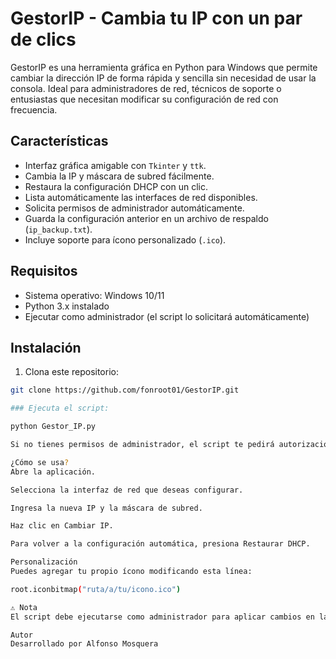 # GestorIP - Cambia tu IP con un par de clics

GestorIP es una herramienta gráfica en Python para Windows que permite cambiar la dirección IP de forma rápida y sencilla sin necesidad de usar la consola. Ideal para administradores de red, técnicos de soporte o entusiastas que necesitan modificar su configuración de red con frecuencia.

## Características

- Interfaz gráfica amigable con `Tkinter` y `ttk`.
- Cambia la IP y máscara de subred fácilmente.
- Restaura la configuración DHCP con un clic.
- Lista automáticamente las interfaces de red disponibles.
- Solicita permisos de administrador automáticamente.
- Guarda la configuración anterior en un archivo de respaldo (`ip_backup.txt`).
- Incluye soporte para ícono personalizado (`.ico`).

## Requisitos

- Sistema operativo: Windows 10/11
- Python 3.x instalado
- Ejecutar como administrador (el script lo solicitará automáticamente)

## Instalación

1. Clona este repositorio:

```bash
git clone https://github.com/fonroot01/GestorIP.git

### Ejecuta el script:

python Gestor_IP.py

Si no tienes permisos de administrador, el script te pedirá autorización para reiniciarse con los privilegios necesarios.

¿Cómo se usa?
Abre la aplicación.

Selecciona la interfaz de red que deseas configurar.

Ingresa la nueva IP y la máscara de subred.

Haz clic en Cambiar IP.

Para volver a la configuración automática, presiona Restaurar DHCP.

Personalización
Puedes agregar tu propio ícono modificando esta línea:

root.iconbitmap("ruta/a/tu/icono.ico")

⚠️ Nota
El script debe ejecutarse como administrador para aplicar cambios en la configuración de red. Si no lo haces, el sistema te pedirá permisos.

Autor
Desarrollado por Alfonso Mosquera
